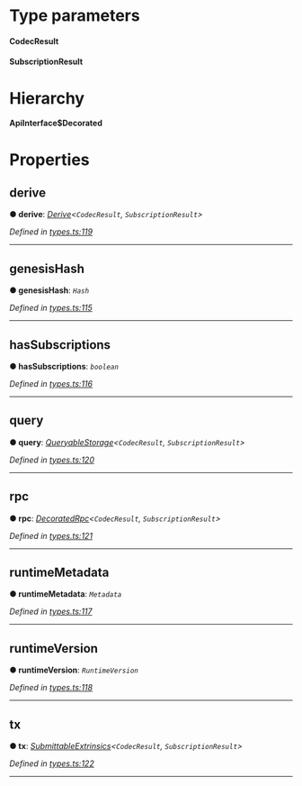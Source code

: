 

# Type parameters
#### CodecResult 
#### SubscriptionResult 
# Hierarchy

**ApiInterface$Decorated**

# Properties

<a id="derive"></a>

##  derive

**● derive**: *[Derive](_types_.derive.md)<`CodecResult`, `SubscriptionResult`>*

*Defined in [types.ts:119](https://github.com/polkadot-js/api/blob/b2f0618/packages/api/src/types.ts#L119)*

___
<a id="genesishash"></a>

##  genesisHash

**● genesisHash**: *`Hash`*

*Defined in [types.ts:115](https://github.com/polkadot-js/api/blob/b2f0618/packages/api/src/types.ts#L115)*

___
<a id="hassubscriptions"></a>

##  hasSubscriptions

**● hasSubscriptions**: *`boolean`*

*Defined in [types.ts:116](https://github.com/polkadot-js/api/blob/b2f0618/packages/api/src/types.ts#L116)*

___
<a id="query"></a>

##  query

**● query**: *[QueryableStorage](_types_.queryablestorage.md)<`CodecResult`, `SubscriptionResult`>*

*Defined in [types.ts:120](https://github.com/polkadot-js/api/blob/b2f0618/packages/api/src/types.ts#L120)*

___
<a id="rpc"></a>

##  rpc

**● rpc**: *[DecoratedRpc](_types_.decoratedrpc.md)<`CodecResult`, `SubscriptionResult`>*

*Defined in [types.ts:121](https://github.com/polkadot-js/api/blob/b2f0618/packages/api/src/types.ts#L121)*

___
<a id="runtimemetadata"></a>

##  runtimeMetadata

**● runtimeMetadata**: *`Metadata`*

*Defined in [types.ts:117](https://github.com/polkadot-js/api/blob/b2f0618/packages/api/src/types.ts#L117)*

___
<a id="runtimeversion"></a>

##  runtimeVersion

**● runtimeVersion**: *`RuntimeVersion`*

*Defined in [types.ts:118](https://github.com/polkadot-js/api/blob/b2f0618/packages/api/src/types.ts#L118)*

___
<a id="tx"></a>

##  tx

**● tx**: *[SubmittableExtrinsics](_types_.submittableextrinsics.md)<`CodecResult`, `SubscriptionResult`>*

*Defined in [types.ts:122](https://github.com/polkadot-js/api/blob/b2f0618/packages/api/src/types.ts#L122)*

___

